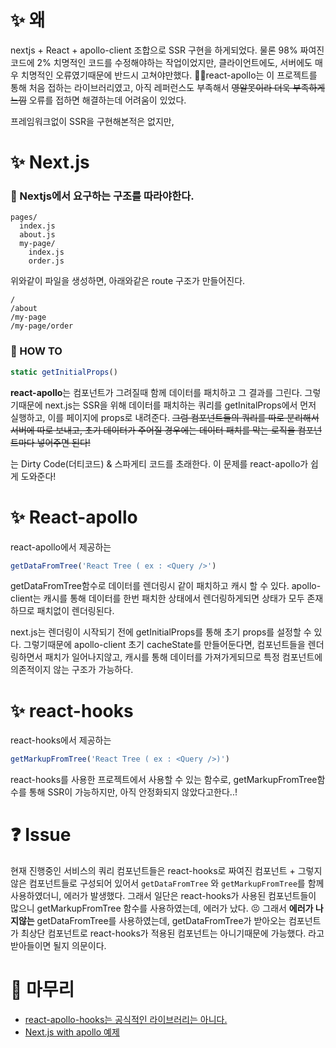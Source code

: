 
# :sparkles: 왜
nextjs + React + apollo-client 조합으로 SSR 구현을 하게되었다. 물론 98% 짜여진 코드에 2% 치명적인 코드를 수정해야하는 작업이었지만, 클라이언트에도, 서버에도 매우 치명적인 오류였기때문에 반드시 고쳐야만했다. 🔧🔨react-apollo는 이 프로젝트를 통해 처음 접하는 라이브러리였고, 아직 레퍼런스도 부족해서 ~~영알못이라 더욱 부족하게느낌~~ 오류를 접하면 해결하는데 어려움이 있었다.

프레임워크없이 SSR을 구현해본적은 없지만, 

# :sparkles: Next.js
### :blue_heart: Nextjs에서 요구하는 구조를 따라야한다. 
```
pages/
  index.js
  about.js
  my-page/
    index.js
    order.js
```
위와같이 파일을 생성하면, 아래와같은 route 구조가 만들어진다.
```
/
/about
/my-page
/my-page/order
```
### :blue_heart: HOW TO
```js
static getInitialProps()
```

**react-apollo**는 컴포넌트가 그려질때 함께 데이터를 패치하고 그 결과를 그린다. 그렇기때문에 next.js는 SSR을 위해 데이터를 패치하는 쿼리를 getInitalProps에서 먼저 실행하고, 이를 페이지에 props로 내려준다. ~~그럼 컴포넌트들의 쿼리를 따로 분리해서 서버에 따로 보내고, 초기 데이터가 주어질 경우에는 데이터 패치를 막는 로직을 컴포넌트마다 넣어주면 된다!~~

는 Dirty Code(더티코드) & 스파게티 코드를 초래한다. 이 문제를 react-apollo가 쉽게 도와준다! 

# :sparkles: React-apollo
react-apollo에서 제공하는 

```js
getDataFromTree('React Tree ( ex : <Query />')
```
getDataFromTree함수로 데이터를 렌더링시 같이 패치하고 캐시 할 수 있다. apollo-client는 캐시를 통해 데이터를 한번 패치한 상태에서 렌더링하게되면 상태가 모두 존재하므로 패치없이 렌더링된다.

next.js는 렌더링이 시작되기 전에 getInitialProps를 통해 초기 props를 설정할 수 있다. 그렇기때문에 apollo-client 초기 cacheState를 만들어둔다면, 컴포넌트들을 렌더링하면서 패치가 일어나지않고, 캐시를 통해 데이터를 가져가게되므로 특정 컴포넌트에 의존적이지 않는 구조가 가능하다.

# :sparkles: react-hooks
react-hooks에서 제공하는
```js
getMarkupFromTree('React Tree ( ex : <Query />)')
```
react-hooks를 사용한 프로젝트에서 사용할 수 있는 함수로, getMarkupFromTree함수를 통해 SSR이 가능하지만, 아직 안정화되지 않았다고한다..!

# :question: Issue
현재 진행중인 서비스의 쿼리 컴포넌트들은 react-hooks로 짜여진 컴포넌트 + 그렇지 않은 컴포넌트들로 구성되어 있어서 `getDataFromTree` 와 `getMarkupFromTree`를 함께 사용하였더니, 에러가 발생했다. 그래서 일단은 react-hooks가 사용된 컴포넌트들이 많으니 getMarkupFromTree 함수를 사용하였는데, 에러가 났다. :persevere: 그래서 **에러가 나지않는** getDataFromTree를 사용하였는데, getDataFromTree가 받아오는 컴포넌트가 최상단 컴포넌트로 react-hooks가 적용된 컴포넌트는 아니기때문에 가능했다. 라고 받아들이면 될지 의문이다.

# :speech_balloon: 마무리
- [react-apollo-hooks는 공식적인 라이브러리는 아니다.](https://github.com/trojanowski/react-apollo-hooks)
- [Next.js with apollo 예제](https://www.sololearn.com/Courses/)

